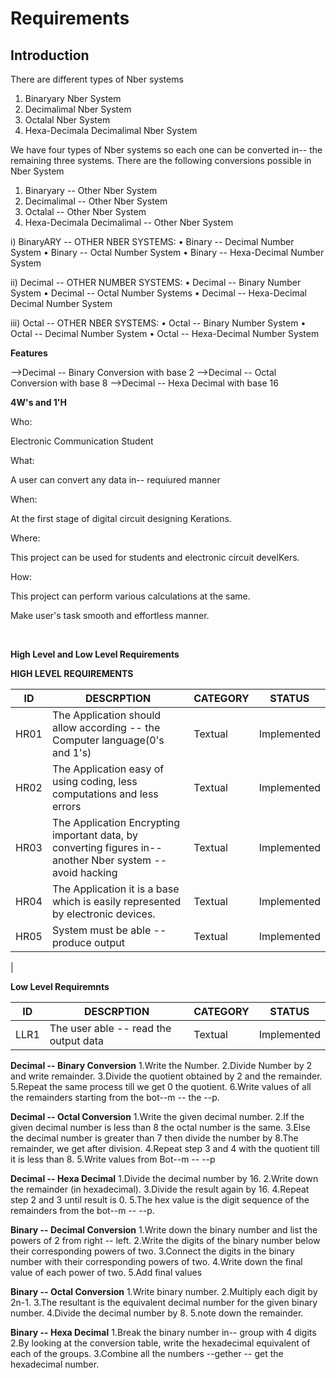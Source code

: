 

# Requirements
## Introduction
There are different types of Nber systems

1.	Binaryary Nber System
2.	Decimalimal Nber System
3.	Octalal Nber System
4.	Hexa-Decimala Decimalimal Nber System

We have four types of Nber systems so each one can be converted in-- the remaining three systems. There are the following conversions possible in Nber System
1.	Binaryary  -- Other Nber System
2.	Decimalimal -- Other Nber System
3.	Octalal -- Other Nber System
4.	Hexa-Decimala Decimalimal -- Other Nber System

i) BinaryARY -- OTHER NBER SYSTEMS:
•	Binary -- Decimal Number System
•	Binary -- Octal Number System
•	Binary -- Hexa-Decimal Number System

ii) Decimal -- OTHER NUMBER SYSTEMS:
•	Decimal -- Binary Number System
•	Decimal  -- Octal Number Systems
•	Decimal -- Hexa-Decimal Decimal Number System

iii) Octal -- OTHER NBER SYSTEMS:
•	Octal -- Binary Number System
•	Octal -- Decimal Number System
•	Octal -- Hexa-Decimal  Number System



__Features__

-->Decimal -- Binary Conversion with base 2
-->Decimal -- Octal  Conversion with base 8
-->Decimal -- Hexa Decimal with base 16

__4W's and 1'H__

Who:

Electronic Communication Student

What:

A user can convert any data in-- requiured manner

When:

At the first stage of digital circuit designing Kerations.

Where:

This project can be used for students and electronic circuit develKers.

How:

This project can perform various calculations at the same.

Make user's task smooth and effortless manner.

 

__High Level  and Low Level Requirements__

__HIGH LEVEL REQUIREMENTS__

| ID    |                    DESCRPTION                                                                                                            |CATEGORY|   STATUS  |
|-------|------------------------------------------------------------------------------------------------------------------------------------------|--------|-----------|
| HR01  | The Application  should allow according -- the Computer language(0's and 1's)                                                            |Textual |Implemented|   
| HR02  |  The Application easy of using coding, less computations and less errors                                                                 |Textual |Implemented|
| HR03  |  The Application Encrypting important data, by converting figures in-- another Nber system -- avoid hacking                            |Textual |Implemented|
| HR04  |  The Application it is a base which is easily represented by electronic devices.                                                         |Textual |Implemented|
| HR05  |  System must be able -- produce output                                                                                                   |Textual |Implemented|     
|                                           


__Low Level Requiremnts__


| ID    |                    DESCRPTION                                                                                                            |CATEGORY|   STATUS  |
|-------|------------------------------------------------------------------------------------------------------------------------------------------|--------|-----------|
|  LLR1 | The user able -- read the output data                                                                                                    |Textual |Implemented|

__Decimal -- Binary Conversion__
  1.Write the Number.
  2.Divide Number by 2 and write remainder.
  3.Divide the quotient obtained by 2 and  the remainder.
  5.Repeat the same process till we get 0 the quotient.
  6.Write values of all the remainders starting from the bot--m -- the --p.
  
__Decimal -- Octal Conversion__
  1.Write the given decimal number.
  2.If the given decimal number is less than 8 the octal number is the same.
  3.Else the decimal number is greater than 7 then divide the number by 8.The remainder, we get after division.
  4.Repeat step 3 and 4 with the quotient till it is less than 8.
  5.Write values from Bot--m -- --p

__Decimal -- Hexa Decimal__
  1.Divide the decimal number by 16. 
  2.Write down the remainder (in hexadecimal).
  3.Divide the result again by 16. 
  4.Repeat step 2 and 3 until result is 0.
  5.The hex value is the digit sequence of the remainders from the bot--m -- --p.

__Binary -- Decimal Conversion__
   1.Write down the binary number and list the powers of 2 from right -- left.
   2.Write the digits of the binary number below their corresponding powers of two.
   3.Connect the digits in the binary number with their corresponding powers of two.
   4.Write down the final value of each power of two.
   5.Add final values

__Binary -- Octal Conversion__
1.Write binary number.
2.Multiply each digit by 2n-1.
3.The resultant is the equivalent decimal number for the given binary number.
4.Divide the decimal number by 8.
5.note down the remainder.

__Binary -- Hexa Decimal__
1.Break  the binary number in-- group with 4 digits 
2.By looking at the conversion table, write the hexadecimal equivalent of each of the groups.
3.Combine all the numbers --gether -- get the hexadecimal number.